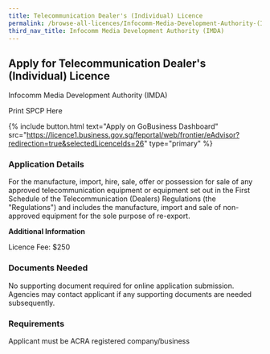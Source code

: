 ```yaml
---
title: Telecommunication Dealer's (Individual) Licence
permalink: /browse-all-licences/Infocomm-Media-Development-Authority-(IMDA)/Telecommunication-Dealer's--Individual--Licence
third_nav_title: Infocomm Media Development Authority (IMDA)
---
```


## Apply for Telecommunication Dealer's (Individual) Licence

Infocomm Media Development Authority (IMDA)

Print SPCP Here


{% include button.html text="Apply on GoBusiness Dashboard" src="https://licence1.business.gov.sg/feportal/web/frontier/eAdvisor?redirection=true&selectedLicenceIds=26" type="primary" %}

### Application Details

<p>For the manufacture, import, hire, sale, offer or possession for sale of any approved telecommunication equipment or equipment set out in the First Schedule of the Telecommunication (Dealers) Regulations (the "Regulations") and includes the manufacture, import and sale of non- approved equipment for the sole purpose of re-export.</p>

**Additional Information**

Licence Fee: $250

### Documents Needed

No supporting document required for online application submission. Agencies may contact applicant if any supporting documents are needed subsequently.

### Requirements

Applicant must be ACRA registered company/business

